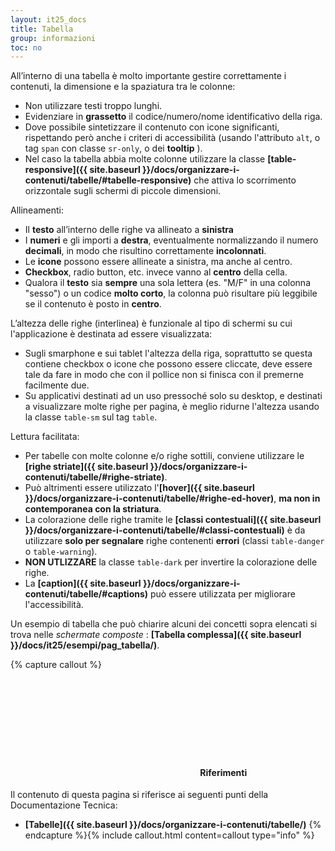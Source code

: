 ```yaml
---
layout: it25_docs
title: Tabella
group: informazioni
toc: no
---
```



All’interno di una tabella è molto importante gestire correttamente i contenuti, la dimensione e la spaziatura tra le colonne:
- Non utilizzare testi troppo lunghi.
- Evidenziare in **grassetto** il codice/numero/nome identificativo della riga.
- Dove possibile sintetizzare il contenuto con icone significanti, rispettando però anche i criteri di accessibilità (usando l'attributo `alt`, o tag `span` con classe `sr-only`, o dei **tooltip** ).
- Nel caso la tabella abbia molte colonne utilizzare la classe **[table-responsive]({{ site.baseurl }}/docs/organizzare-i-contenuti/tabelle/#tabelle-responsive)** che attiva lo scorrimento orizzontale sugli schermi di piccole dimensioni.

Allineamenti:
- Il **testo** all’interno delle righe va allineato a **sinistra**
- I **numeri** e gli importi a **destra**, eventualmente normalizzando il numero **decimali**, in modo che risultino correttamente **incolonnati**.
- Le **icone** possono essere allineate a sinistra, ma anche al centro.
- **Checkbox**, radio button, etc. invece vanno al **centro** della cella.
- Qualora il **testo** sia **sempre** una sola lettera (es. "M/F" in una colonna "sesso") o un codice **molto corto**, la colonna può risultare più leggibile se il contenuto è posto in **centro**.

L’altezza delle righe (interlinea) è funzionale al tipo di schermi su cui l'applicazione è destinata ad essere visualizzata:
- Sugli smarphone e sui tablet l'altezza della riga, soprattutto se questa contiene checkbox o icone che possono essere cliccate, deve essere tale da fare in modo che con il pollice non si finisca con il premerne facilmente due.
- Su applicativi destinati ad un uso pressoché solo su desktop, e destinati a visualizzare molte righe per pagina, è meglio ridurne l'altezza usando la classe `table-sm` sul tag `table`.

Lettura facilitata:
- Per tabelle con molte colonne e/o righe sottili, conviene utilizzare le **[righe striate]({{ site.baseurl }}/docs/organizzare-i-contenuti/tabelle/#righe-striate)**.
- Può altrimenti essere utilizzato l'**[hover]({{ site.baseurl }}/docs/organizzare-i-contenuti/tabelle/#righe-ed-hover)**, **ma non in contemporanea con la striatura**.
- La colorazione delle righe tramite le **[classi contestuali]({{ site.baseurl }}/docs/organizzare-i-contenuti/tabelle/#classi-contestuali)** è da utilizzare **solo per segnalare** righe contenenti **errori** (classi `table-danger` o `table-warning`).
- **NON UTLIZZARE** la classe `table-dark` per invertire la colorazione delle righe.
- La **[caption]({{ site.baseurl }}/docs/organizzare-i-contenuti/tabelle/#captions)** può essere utilizzata per migliorare l'accessibilità.

Un esempio di tabella che può chiarire alcuni dei concetti sopra elencati si trova nelle *schermate composte* : **[Tabella complessa]({{ site.baseurl }}/docs/it25/esempi/pag_tabella/)**.

{% capture callout %}
####  <svg class="icon icon-info icon-lg"><use xlink:href="{{ site.baseurl }}/dist/svg/sprite.svg#it-info-circle"></use></svg> Riferimenti
Il contenuto di questa pagina si riferisce ai seguenti punti della Documentazione Tecnica:
- **[Tabelle]({{ site.baseurl }}/docs/organizzare-i-contenuti/tabelle/)**
{% endcapture %}{% include callout.html content=callout type="info" %}
